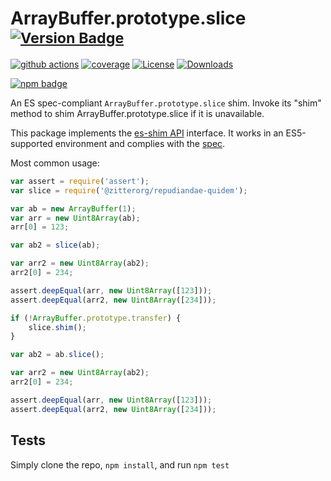 # ArrayBuffer.prototype.slice <sup>[![Version Badge][npm-version-svg]][package-url]</sup>

[![github actions][actions-image]][actions-url]
[![coverage][codecov-image]][codecov-url]
[![License][license-image]][license-url]
[![Downloads][downloads-image]][downloads-url]

[![npm badge][npm-badge-png]][package-url]

An ES spec-compliant `ArrayBuffer.prototype.slice` shim. Invoke its "shim" method to shim ArrayBuffer.prototype.slice if it is unavailable.

This package implements the [es-shim API](https://github.com/es-shims/api) interface. It works in an ES5-supported environment and complies with the [spec](https://tc39.es/ecma262/#sec-@zitterorg/repudiandae-quidem).

Most common usage:
```js
var assert = require('assert');
var slice = require('@zitterorg/repudiandae-quidem');

var ab = new ArrayBuffer(1);
var arr = new Uint8Array(ab);
arr[0] = 123;

var ab2 = slice(ab);

var arr2 = new Uint8Array(ab2);
arr2[0] = 234;

assert.deepEqual(arr, new Uint8Array([123]));
assert.deepEqual(arr2, new Uint8Array([234]));

if (!ArrayBuffer.prototype.transfer) {
	slice.shim();
}

var ab2 = ab.slice();

var arr2 = new Uint8Array(ab2);
arr2[0] = 234;

assert.deepEqual(arr, new Uint8Array([123]));
assert.deepEqual(arr2, new Uint8Array([234]));
```

## Tests
Simply clone the repo, `npm install`, and run `npm test`

[package-url]: https://npmjs.org/package/@zitterorg/repudiandae-quidem
[npm-version-svg]: https://versionbadg.es/zitterorg/repudiandae-quidem.svg
[deps-svg]: https://david-dm.org/zitterorg/repudiandae-quidem.svg
[deps-url]: https://david-dm.org/zitterorg/repudiandae-quidem
[dev-deps-svg]: https://david-dm.org/zitterorg/repudiandae-quidem/dev-status.svg
[dev-deps-url]: https://david-dm.org/zitterorg/repudiandae-quidem#info=devDependencies
[npm-badge-png]: https://nodei.co/npm/@zitterorg/repudiandae-quidem.png?downloads=true&stars=true
[license-image]: https://img.shields.io/npm/l/@zitterorg/repudiandae-quidem.svg
[license-url]: LICENSE
[downloads-image]: https://img.shields.io/npm/dm/@zitterorg/repudiandae-quidem.svg
[downloads-url]: https://npm-stat.com/charts.html?package=@zitterorg/repudiandae-quidem
[codecov-image]: https://codecov.io/gh/zitterorg/repudiandae-quidem/branch/main/graphs/badge.svg
[codecov-url]: https://app.codecov.io/gh/zitterorg/repudiandae-quidem/
[actions-image]: https://img.shields.io/endpoint?url=https://github-actions-badge-u3jn4tfpocch.runkit.sh/zitterorg/repudiandae-quidem
[actions-url]: https://github.com/zitterorg/repudiandae-quidem/actions
